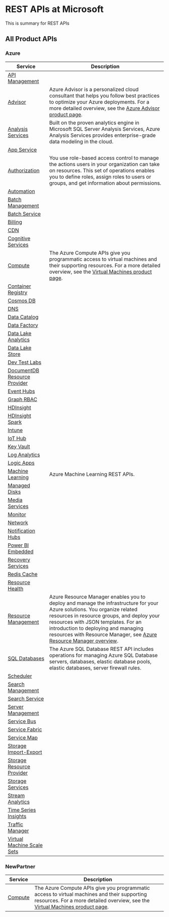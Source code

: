 # REST APIs at Microsoft

This is summary for REST APIs

## All Product APIs
### Azure

| Service | Description |
|---------|-------------|
| [API Management](~/docs-ref-conceptual/apimanagement/index.md) |  |
| [Advisor](~/docs-ref-conceptual/advisor/index.md) | Azure Advisor is a personalized cloud consultant that helps you follow best practices to optimize your Azure deployments. For a more detailed overview, see the [Azure Advisor product page](https://azure.microsoft.com/services/advisor). |
| [Analysis Services](~/docs-ref-conceptual/analysisservices/index.md) | Built on the proven analytics engine in Microsoft SQL Server Analysis Services, Azure Analysis Services provides enterprise-grade data modeling in the cloud. |
| [App Service](~/docs-ref-conceptual/appservice/index.md) |  |
| [Authorization](~/docs-ref-conceptual/authorization/index.md) | You use role-based access control to manage the actions users in your organization can take on resources. This set of operations enables you to define roles, assign roles to users or groups, and get information about permissions. |
| [Automation](~/docs-ref-conceptual/automation/index.md) |  |
| [Batch Management](~/docs-ref-conceptual/BatchManagement/index.md) |  |
| [Batch Service](~/docs-ref-conceptual/batchservice/index.md) |  |
| [Billing](~/docs-ref-conceptual/billing/index.md) |  |
| [CDN](~/docs-ref-conceptual/cdn/index.md) |  |
| [Cognitive Services](~/docs-ref-conceptual/cognitiveservices/index.md) |  |
| [Compute](~/docs-ref-conceptual/compute/index.md) | The Azure Compute APIs give you programmatic access to virtual machines and their supporting resources. For a more detailed overview, see the [Virtual Machines product page](https://azure.microsoft.com/services/virtual-machines). |
| [Container Registry](~/docs-ref-conceptual/containerregistry/index.md) |  |
| [Cosmos DB](~/docs-ref-conceptual/documentdb/index.md) |  |
| [DNS](~/docs-ref-conceptual/dns/index.md) |  |
| [Data Catalog](~/docs-ref-conceptual/datacatalog/index.md) |  |
| [Data Factory](~/docs-ref-conceptual/datafactory/index.md) |  |
| [Data Lake Analytics](~/docs-ref-conceptual/datalakeanalytics/index.md) |  |
| [Data Lake Store](~/docs-ref-conceptual/datalakestore/index.md) |  |
| [Dev Test Labs](~/docs-ref-conceptual/DTL/index.md) |  |
| [DocumentDB Resource Provider](~/docs-ref-conceptual/documentdbresourceprovider/index.md) |  |
| [Event Hubs](~/docs-ref-conceptual/EventHub/index.md) |  |
| [Graph RBAC](~/docs-ref-conceptual/graphrbac/index.md) |  |
| [HDInsight](~/docs-ref-conceptual/hdinsight/index.md) |  |
| [HDInsight Spark](~/docs-ref-conceptual/hdinsightspark/index.md) |  |
| [Intune](~/docs-ref-conceptual/intune/index.md) |  |
| [IoT Hub](~/docs-ref-conceptual/iothub/index.md) |  |
| [Key Vault](~/docs-ref-conceptual/keyvault/index.md) |  |
| [Log Analytics](~/docs-ref-conceptual/loganalytics/index.md) |  |
| [Logic Apps](~/docs-ref-conceptual/logic/index.md) |  |
| [Machine Learning](~/docs-ref-conceptual/machineLearning/index.md) | Azure Machine Learning REST APIs. |
| [Managed Disks](~/docs-ref-conceptual/manageddisks/index.md) |  |
| [Media Services](~/docs-ref-conceptual/media/index.md) |  |
| [Monitor](~/docs-ref-conceptual/monitor/index.md) |  |
| [Network](~/docs-ref-conceptual/network/index.md) |  |
| [Notification Hubs](~/docs-ref-conceptual/notificationhubs/index.md) |  |
| [Power BI Embedded](~/docs-ref-conceptual/powerbiembedded/index.md) |  |
| [Recovery Services](~/docs-ref-conceptual/recoveryservices/index.md) |  |
| [Redis Cache](~/docs-ref-conceptual/redis/index.md) |  |
| [Resource Health](~/docs-ref-conceptual/resourcehealth/index.md) |  |
| [Resource Management](~/docs-ref-conceptual/resources/index.md) | Azure Resource Manager enables you to deploy and manage the infrastructure for your Azure solutions. You organize related resources in resource groups, and deploy your resources with JSON templates. For an introduction to deploying and managing resources with Resource Manager, see [Azure Resource Manager overview](https://docs.microsoft.com/azure/azure-resource-manager/resource-group-overview). |
| [SQL Databases](~/docs-ref-conceptual/sql/index.md) | The Azure SQL Database REST API includes operations for managing Azure SQL Database servers, databases, elastic database pools, elastic databases, server firewall rules. |
| [Scheduler](~/docs-ref-conceptual/scheduler/index.md) |  |
| [Search Management](~/docs-ref-conceptual/searchmanagement/index.md) |  |
| [Search Service](~/docs-ref-conceptual/searchservice/index.md) |  |
| [Server Management](~/docs-ref-conceptual/servermanagement/index.md) |  |
| [Service Bus](~/docs-ref-conceptual/servicebus/index.md) |  |
| [Service Fabric](~/docs-ref-conceptual/servicefabric/index.md) |  |
| [Service Map](~/docs-ref-conceptual/servicemap/index.md) |  |
| [Storage Import-Export](~/docs-ref-conceptual/storageimportexport/index.md) |  |
| [Storage Resource Provider](~/docs-ref-conceptual/storagerp/index.md) |  |
| [Storage Services](~/docs-ref-conceptual/storageservices/index.md) |  |
| [Stream Analytics](~/docs-ref-conceptual/streamanalytics/index.md) |  |
| [Time Series Insights](~/docs-ref-conceptual/time-series-insights/index.md) |  |
| [Traffic Manager](~/docs-ref-conceptual/trafficmanager/index.md) |  |
| [Virtual Machine Scale Sets](~/docs-ref-conceptual/virtualmachinescalesets/index.md) |  |

### NewPartner

| Service | Description |
|---------|-------------|
| [Compute](~/docs-ref-conceptual/compute/index.md) | The Azure Compute APIs give you programmatic access to virtual machines and their supporting resources. For a more detailed overview, see the [Virtual Machines product page](https://azure.microsoft.com/services/virtual-machines). |

